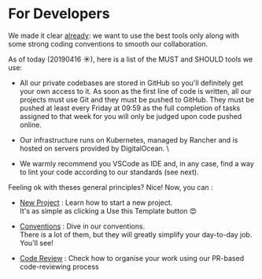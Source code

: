 
# For Developers

We made it clear [already](/nextmoov): we want to use the best tools only along with some strong coding conventions to smooth our collaboration.

As of today (20190416 ☀), here is a list of the MUST and SHOULD tools we use:

*   All our private codebases are stored in GitHub so you'll definitely get your own access to it. As soon as the first line of code is written, all our projects must use Git and they must be pushed to GitHub. They must be pushed at least every Friday at 09:59 as the full completion of tasks assigned to that week for you will only be judged upon code pushed online.

*   Our infrastructure runs on Kubernetes, managed by Rancher and is hosted on servers provided by DigitalOcean.  \

*   We warmly recommend you VSCode as IDE and, in any case, find a way to lint your code according to our standards (see next).

Feeling ok with theses general principles? Nice!
Now, you can :

- [New Project](./NewProject.md) : Learn how to start a new project.\
It's as simple as clicking a Use this Template button 😍

- [Conventions](./Conventions.md) : Dive in our conventions.\
There is a lot of them, but they will greatly simplify your day-to-day job. You'll see!

- [Code Review](./CodeReview.md) : Check how to organise your work using our PR-based code-reviewing process
